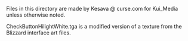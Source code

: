 Files in this directory are made by Kesava @ curse.com for Kui_Media unless otherwise noted.

CheckButtonHilightWhite.tga is a modified version of a texture from the Blizzard interface art files.